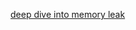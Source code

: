 [deep dive into memory leak](https://blog.appsignal.com/2022/08/10/a-deep-dive-into-memory-leaks-in-ruby.html)
